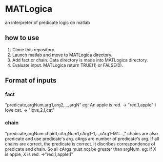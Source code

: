 # MATLogica
an interpreter of predicate logic on matlab

## how to use
1. Clone this repository.
2. Launch matlab and move to MATLogica directory.
3. Add fact or chain. Data directory is made into MATLogica directory.
4. Evaluate input. MATLogica return TRUE(1) or FALSE(0).

## Format of inputs
### fact
"predicate,argNum,arg1,arg2,...,argN"
eg: An apple is red. -> "red,1,apple"
    I love cat. -> "love,2,I,cat"

### chain
"predicate,argNum:chain1,cArgNum1,cArg1-1,..,cArg1-M1:...,"
chains are also predicate and use predicate's arg.
cArgs are number of predicate's arg.
If all chains are correct, the predicate is correct.
It discribes correspondence of predicate and chain.
So all cArgs must not be greater than argNum.
eg: If X is apple, X is red. ->"red,1,apple,1"
